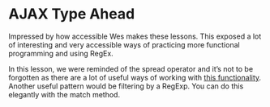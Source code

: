 # AJAX Type Ahead
Impressed by how accessible Wes makes these lessons. This exposed a lot of interesting and very accessible ways of practicing more functional programming and using RegEx.

In this lesson, we were reminded of the spread operator and it’s not to be forgotten as there are a lot of useful ways of working with [this functionality](https://davidwalsh.name/spread-operator). Another useful pattern would be filtering by a RegExp. You can do this elegantly with the match method.